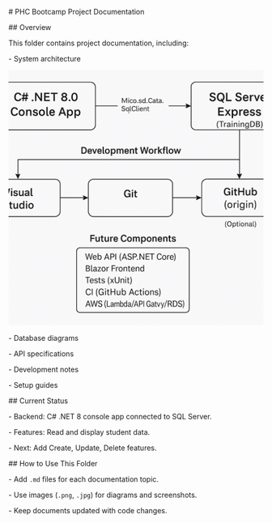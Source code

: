 \# PHC Bootcamp Project Documentation



\## Overview

This folder contains project documentation, including:

\- System architecture

![System Architecture Diagram](architecture-diagram.png)

\- Database diagrams

\- API specifications

\- Development notes

\- Setup guides



\## Current Status

\- Backend: C# .NET 8 console app connected to SQL Server.

\- Features: Read and display student data.

\- Next: Add Create, Update, Delete features.



\## How to Use This Folder

\- Add `.md` files for each documentation topic.

\- Use images (`.png`, `.jpg`) for diagrams and screenshots.

\- Keep documents updated with code changes.



